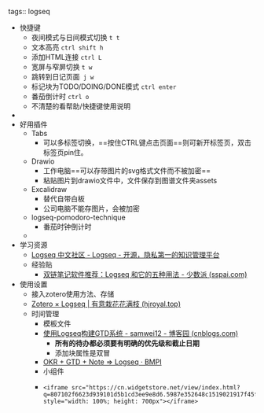 tags:: logseq

- 快捷键
	- 夜间模式与日间模式切换 `t t`
	- 文本高亮 `ctrl shift h`
	- 添加HTML连接 `ctrl L`
	- 宽屏与窄屏切换 `t w`
	- 跳转到日记页面` j w`
	- 标记块为TODO/DOING/DONE模式 `ctrl enter`
	- 番茄倒计时 `ctrl o`
	- 不清楚的看帮助/快捷键使用说明
-
- 好用插件
	- Tabs
		- 可以多标签切换，==按住CTRL键点击页面==则可新开标签页，双击标签页pin住。
	- Drawio
		- 工作电脑==可以存带图片的svg格式文件而不被加密==
		- 粘贴图片到drawio文件中，文件保存到图谱文件夹assets
	- Excalidraw
		- 替代自带白板
		- 公司电脑不能存图片，会被加密
	- logseq-pomodoro-technique
		- 番茄时钟倒计时
	-
- 学习资源
	- [Logseq 中文社区 - Logseq - 开源，隐私第一的知识管理平台](https://cn.logseq.com/)
	- 经验贴
		- [双链笔记软件推荐：Logseq 和它的五种用法 - 少数派 (sspai.com)](https://sspai.com/post/69503?ivk_sa=1024320u)
- 使用设置
	- 接入zotero使用方法、存储
	- [Zotero × Logseq | 有意栽花花满枝 (hjroyal.top)](https://blog.hjroyal.top/posts/tools/2023-04-zotero_logseq/)
	- 时间管理
		- 模板文件
		- [使用Logseq构建GTD系统 - samwei12 - 博客园 (cnblogs.com)](https://www.cnblogs.com/samwei12/p/shi-yonglogseq-gou-jiangtd-xi-tong.html)
			- **所有的待办都必须要有明确的优先级和截止日期**
			- 添加块属性是双冒
		- [OKR + GTD + Note => Logseq · BMPI](https://www.bmpi.dev/self/okr-gtd-note-logseq/)
		- 小组件
		- ```
		  <iframe src="https://cn.widgetstore.net/view/index.html?q=807102f6623d939101d5b1cd3ee9e8d6.5987e352648c1519021917f45f3910ec" style="width: 100%; height: 700px"></iframe>
		  ```